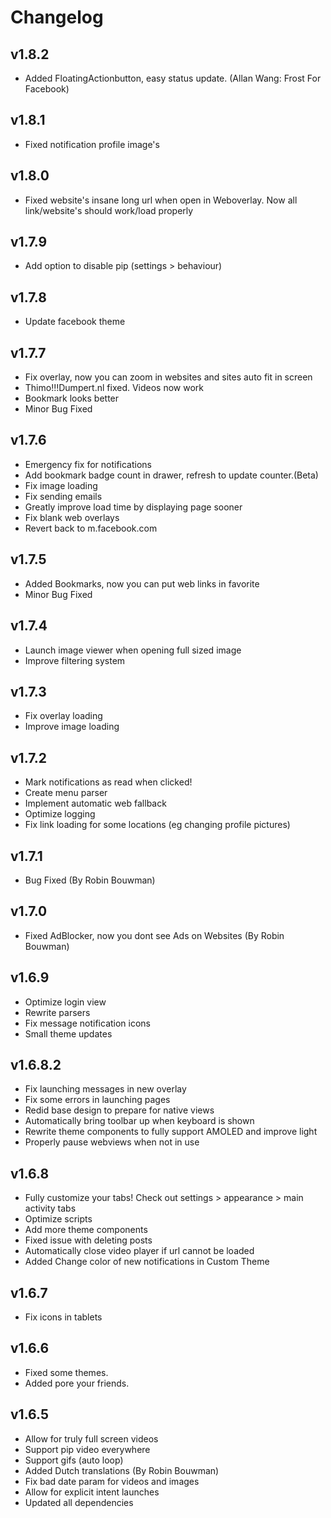 # Changelog

## v1.8.2
* Added FloatingActionbutton, easy status update. (Allan Wang: Frost For Facebook)

## v1.8.1
* Fixed notification profile image\'s

## v1.8.0
* Fixed website\'s insane long url when open in Weboverlay. Now all link/website\'s should work/load properly

## v1.7.9
* Add option to disable pip (settings > behaviour)

## v1.7.8
* Update facebook theme 

## v1.7.7
* Fix overlay, now you can zoom in websites and sites auto fit in screen
* Thimo!!!Dumpert.nl fixed. Videos now work
* Bookmark looks better
* Minor Bug Fixed

## v1.7.6
* Emergency fix for notifications
* Add bookmark badge count in drawer, refresh to update counter.(Beta)
* Fix image loading
* Fix sending emails
* Greatly improve load time by displaying page sooner
* Fix blank web overlays
* Revert back to m.facebook.com

## v1.7.5
* Added Bookmarks, now you can put web links in favorite
* Minor Bug Fixed

## v1.7.4
* Launch image viewer when opening full sized image
* Improve filtering system

## v1.7.3
* Fix overlay loading
* Improve image loading

## v1.7.2
* Mark notifications as read when clicked!
* Create menu parser
* Implement automatic web fallback
* Optimize logging
* Fix link loading for some locations (eg changing profile pictures)

## v1.7.1
* Bug Fixed (By Robin Bouwman)

## v1.7.0
* Fixed AdBlocker, now you dont see Ads on Websites (By Robin Bouwman)

## v1.6.9
* Optimize login view
* Rewrite parsers
* Fix message notification icons
* Small theme updates

## v1.6.8.2
* Fix launching messages in new overlay
* Fix some errors in launching pages
* Redid base design to prepare for native views
* Automatically bring toolbar up when keyboard is shown
* Rewrite theme components to fully support AMOLED and improve light
* Properly pause webviews when not in use

## v1.6.8
* Fully customize your tabs! Check out settings > appearance > main activity tabs
* Optimize scripts
* Add more theme components
* Fixed issue with deleting posts
* Automatically close video player if url cannot be loaded
* Added Change color of new notifications in Custom Theme

## v1.6.7
* Fix icons in tablets

## v1.6.6
* Fixed some themes.
* Added pore your friends.

## v1.6.5
* Allow for truly full screen videos
* Support pip video everywhere
* Support gifs (auto loop)
* Added Dutch translations (By Robin Bouwman)
* Fix bad date param for videos and images
* Allow for explicit intent launches
* Updated all dependencies
